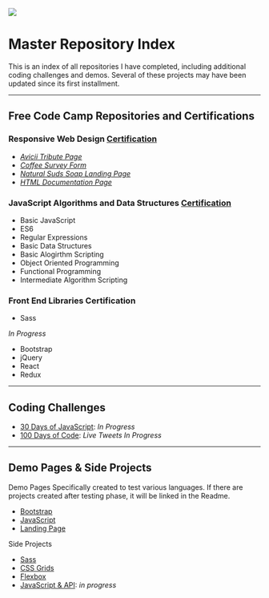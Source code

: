 ![](https://images.pexels.com/photos/4439419/pexels-photo-4439419.jpeg?cs=srgb&dl=pexels-vie-studio-4439419.jpg&fm=jpg)

# Master Repository Index

This is an index of all repositories I have completed, including additional coding challenges and demos. Several of these projects may have been updated since its first installment.

---

## Free Code Camp Repositories and Certifications

### Responsive Web Design [Certification](https://www.freecodecamp.org/certification/fcc25a75f69-d7ef-4f3f-a4bd-27119d57c426/responsive-web-design)

- [_Avicii Tribute Page_](https://github.com/dcc5235/Avicii_Tribute)
- [_Coffee Survey Form_](https://github.com/dcc5235/Coffee_Survey)
- [_Natural Suds Soap Landing Page_](https://github.com/dcc5235/Soap_Landing)
- [_HTML Documentation Page_](https://github.com/dcc5235/HTML_TechnicalDoc)

### JavaScript Algorithms and Data Structures [Certification](https://freecodecamp.org/certification/fcc25a75f69-d7ef-4f3f-a4bd-27119d57c426/javascript-algorithms-and-data-structures)
- Basic JavaScript
- ES6
- Regular Expressions
- Basic Data Structures
- Basic Alogirthm Scripting
- Object Oriented Programming
- Functional Programming
- Intermediate Algorithm Scripting

### Front End Libraries Certification
- Sass

_In Progress_
- Bootstrap
- jQuery
- React
- Redux

---

## Coding Challenges

- [30 Days of JavaScript](https://github.com/dcc5235/EDM_JavaScript30): _In Progress_
- [100 Days of Code](https://twitter.com/DanyChheang/status/1307419775992201221?s=20): _Live Tweets In Progress_

---

## Demo Pages & Side Projects
Demo Pages
Specifically created to test various languages. If there are projects created after testing phase, it will be linked in the Readme.

- [Bootstrap](https://github.com/dcc5235/Bootstrap_Demo1)
- [JavaScript](https://github.com/dcc5235/JS_Demo1)
- [Landing Page](https://github.com/dcc5235/Landing_Page_Demo1)

Side Projects

- [Sass](https://github.com/dcc5235/Childcare_Landing)
- [CSS Grids](https://github.com/dcc5235/Grid_Homes)
- [Flexbox](https://github.com/dcc5235/Flex_Reviews)
- [JavaScript & API](https://github.com/dcc5235/Waves_SoundBytes): _in progress_

